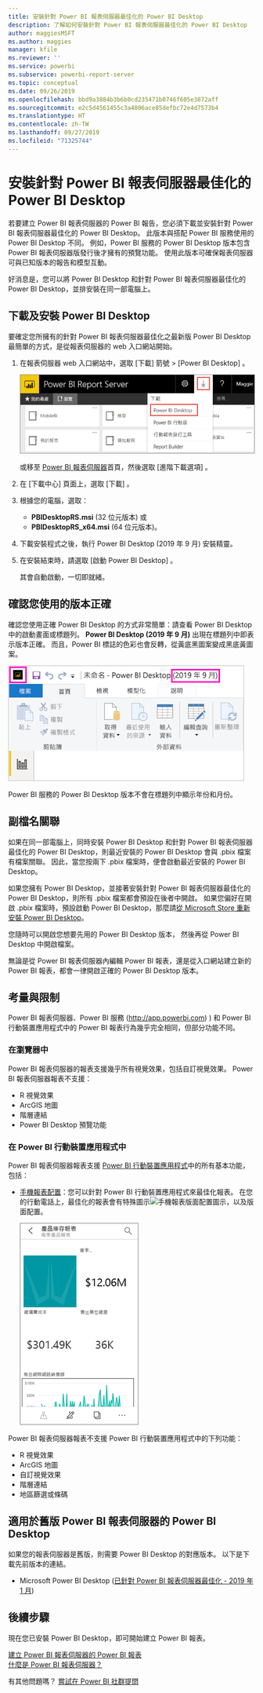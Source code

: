 ```yaml
---
title: 安裝針對 Power BI 報表伺服器最佳化的 Power BI Desktop
description: 了解如何安裝針對 Power BI 報表伺服器最佳化的 Power BI Desktop
author: maggiesMSFT
ms.author: maggies
manager: kfile
ms.reviewer: ''
ms.service: powerbi
ms.subservice: powerbi-report-server
ms.topic: conceptual
ms.date: 09/26/2019
ms.openlocfilehash: bbd9a3884b3b6b0cd235471b0746f605e3872aff
ms.sourcegitcommit: e2c5d4561455c3a4806ace85defbc72e4d7573b4
ms.translationtype: HT
ms.contentlocale: zh-TW
ms.lasthandoff: 09/27/2019
ms.locfileid: "71325744"
---
```

# <a name="install-power-bi-desktop-optimized-for-power-bi-report-server"></a>安裝針對 Power BI 報表伺服器最佳化的 Power BI Desktop

若要建立 Power BI 報表伺服器的 Power BI 報告，您必須下載並安裝針對 Power BI 報表伺服器最佳化的 Power BI Desktop。 此版本與搭配 Power BI 服務使用的 Power BI Desktop 不同。 例如，Power BI 服務的 Power BI Desktop 版本包含 Power BI 報表伺服器版發行後才擁有的預覽功能。 使用此版本可確保報表伺服器可與已知版本的報告和模型互動。 

好消息是，您可以將 Power BI Desktop 和針對 Power BI 報表伺服器最佳化的 Power BI Desktop，並排安裝在同一部電腦上。

## <a name="download-and-install-power-bi-desktop"></a>下載及安裝 Power BI Desktop

要確定您所擁有的針對 Power BI 報表伺服器最佳化之最新版 Power BI Desktop 最簡單的方式，是從報表伺服器的 web 入口網站開始。

1. 在報表伺服器 web 入口網站中，選取 [下載]  箭號 > [Power BI Desktop]  。

    ![從 Web 入口網站下載 Power BI Desktop](media/install-powerbi-desktop/report-server-download-web-portal.png)

    或移至 [Power BI 報表伺服器](https://powerbi.microsoft.com/report-server/)首頁，然後選取 [進階下載選項]  。

2. 在 [下載中心] 頁面上，選取 [下載]  。

3. 根據您的電腦，選取： 

    - **PBIDesktopRS.msi** (32 位元版本) 或
    - **PBIDesktopRS_x64.msi** (64 位元版本)。

1. 下載安裝程式之後，執行 Power BI Desktop (2019 年 9 月) 安裝精靈。

2. 在安裝結束時，請選取 [啟動 Power BI Desktop]  。

    其會自動啟動，一切即就緒。

## <a name="verify-youre-using-the-correct-version"></a>確認您使用的版本正確
確認您使用正確 Power BI Desktop 的方式非常簡單：請查看 Power BI Desktop 中的啟動畫面或標題列。 **Power BI Desktop (2019 年 9 月)** 出現在標題列中即表示版本正確。 而且，Power BI 標誌的色彩也會反轉，從黃底黑圖案變成黑底黃圖案。

![Power BI Desktop 2019 年 9 月](media/install-powerbi-desktop/power-bi-report-server-desktop-sept-2019.png)

Power BI 服務的 Power BI Desktop 版本不會在標題列中顯示年份和月份。

## <a name="file-extension-association"></a>副檔名關聯
如果在同一部電腦上，同時安裝 Power BI Desktop 和針對 Power BI 報表伺服器最佳化的 Power BI Desktop，則最近安裝的 Power BI Desktop 會與 .pbix 檔案有檔案關聯。 因此，當您按兩下 .pbix 檔案時，便會啟動最近安裝的 Power BI Desktop。

如果您擁有 Power BI Desktop，並接著安裝針對 Power BI 報表伺服器最佳化的 Power BI Desktop，則所有 .pbix 檔案都會預設在後者中開啟。 如果您偏好在開啟 .pbix 檔案時，預設啟動 Power BI Desktop，那麼請[從 Microsoft Store 重新安裝 Power BI Desktop](http://aka.ms/pbidesktopstore)。

您隨時可以開啟您想要先用的 Power BI Desktop 版本， 然後再從 Power BI Desktop 中開啟檔案。

無論是從 Power BI 報表伺服器內編輯 Power BI 報表，還是從入口網站建立新的 Power BI 報表，都會一律開啟正確的 Power BI Desktop 版本。

## <a name="considerations-and-limitations"></a>考量與限制

Power BI 報表伺服器、Power BI 服務 (http://app.powerbi.com) ) 和 Power BI 行動裝置應用程式中的 Power BI 報表行為幾乎完全相同，但部分功能不同。

### <a name="in-a-browser"></a>在瀏覽器中

Power BI 報表伺服器的報表支援幾乎所有視覺效果，包括自訂視覺效果。 Power BI 報表伺服器報表不支援：

* R 視覺效果
* ArcGIS 地圖
* 階層連結
* Power BI Desktop 預覽功能

### <a name="in-the-power-bi-mobile-apps"></a>在 Power BI 行動裝置應用程式中

Power BI 報表伺服器報表支援 [Power BI 行動裝置應用程式](../consumer/mobile/mobile-apps-for-mobile-devices.md)中的所有基本功能，包括：

* [手機報表配置](../desktop-create-phone-report.md)：您可以針對 Power BI 行動裝置應用程式來最佳化報表。 在您的行動電話上，最佳化的報表會有特殊圖示![手機報表版面配置圖示](media/install-powerbi-desktop/power-bi-rs-mobile-optimized-icon.png)，以及版面配置。
  
    ![專為手機設計的報表](media/install-powerbi-desktop/power-bi-rs-mobile-optimized-report.png)

Power BI 報表伺服器報表不支援 Power BI 行動裝置應用程式中的下列功能：

* R 視覺效果
* ArcGIS 地圖
* 自訂視覺效果
* 階層連結
* 地區篩選或條碼

## <a name="power-bi-desktop-for-earlier-versions-of-power-bi-report-server"></a>適用於舊版 Power BI 報表伺服器的 Power BI Desktop

如果您的報表伺服器是舊版，則需要 Power BI Desktop 的對應版本。 以下是下載先前版本的連結。

- Microsoft Power BI Desktop ([已針對 Power BI 報表伺服器最佳化 - 2019 年 1 月](https://go.microsoft.com/fwlink/?linkid=2055039))

## <a name="next-steps"></a>後續步驟

現在您已安裝 Power BI Desktop，即可開始建立 Power BI 報表。

[建立 Power BI 報表伺服器的 Power BI 報表](quickstart-create-powerbi-report.md)  
[什麼是 Power BI 報表伺服器？](get-started.md)

有其他問題嗎？ [嘗試在 Power BI 社群提問](https://community.powerbi.com/)
